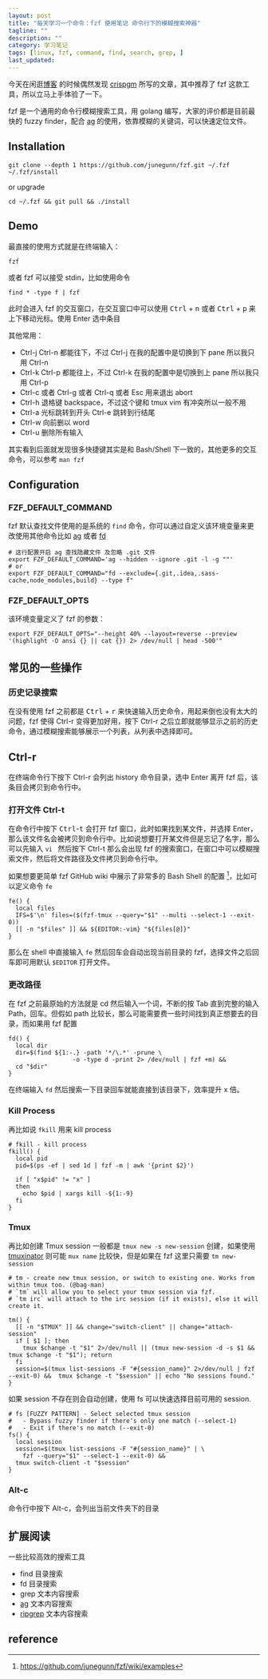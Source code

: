 ```yaml
---
layout: post
title: "每天学习一个命令：fzf 使用笔记 命令行下的模糊搜索神器"
tagline: ""
description: ""
category: 学习笔记
tags: [linux, fzf, command, find, search, grep, ]
last_updated:
---
```


今天在闲逛[博客](https://crispgm.com/page/how-to-be-a-100x-programmer.html) 的时候偶然发现 [crispgm](https://crispgm.com) 所写的文章，其中推荐了 fzf 这款工具，所以立马上手体验了一下。

fzf 是一个通用的命令行模糊搜索工具，用 golang 编写，大家的评价都是目前最快的 fuzzy finder，配合 [ag](/post/2019/04/the-silver-searcher.html) 的使用，依靠模糊的关键词，可以快速定位文件。

## Installation

    git clone --depth 1 https://github.com/junegunn/fzf.git ~/.fzf
    ~/.fzf/install

or upgrade

    cd ~/.fzf && git pull && ./install


## Demo
最直接的使用方式就是在终端输入：

	fzf

或者 fzf 可以接受 stdin，比如使用命令

    find * -type f | fzf

此时会进入 fzf 的交互窗口，在交互窗口中可以使用 <kbd>Ctrl</kbd> + <kbd>n</kbd> 或者 <kbd>Ctrl</kbd> + <kbd>p</kbd> 来上下移动光标。使用 Enter 选中条目

其他常用：

- Ctrl-j Ctrl-n 都能往下，不过 Ctrl-j 在我的配置中是切换到下 pane 所以我只用 Ctrl-n
- Ctrl-k Ctrl-p 都能往上，不过 Ctrl-k 在我的配置中是切换到上 pane 所以我只用 Ctrl-p
- Ctrl-c 或者 Ctrl-g 或者 Ctrl-q 或者 Esc 用来退出 abort
- Ctrl-h 退格键 backspace，不过这个键和 tmux vim 有冲突所以一般不用
- Ctrl-a 光标跳转到开头 Ctrl-e 跳转到行结尾
- Ctrl-w 向前删以 word
- Ctrl-u 删除所有输入

其实看到后面就发现很多快捷键其实是和 Bash/Shell 下一致的，其他更多的交互命令，可以参考 `man fzf`

## Configuration

### FZF_DEFAULT_COMMAND
fzf 默认查找文件使用的是系统的 `find` 命令，你可以通过自定义该环境变量来更改使用其他命令比如 [ag](/post/2019/04/the-silver-searcher.html) 或者 [fd](/post/2019/08/fd-find-entries-in-the-filesystem.html)

	# 这行配置开启 ag 查找隐藏文件 及忽略 .git 文件
	export FZF_DEFAULT_COMMAND='ag --hidden --ignore .git -l -g ""'
	# or
	export FZF_DEFAULT_COMMAND="fd --exclude={.git,.idea,.sass-cache,node_modules,build} --type f"

### FZF_DEFAULT_OPTS
该环境变量定义了 fzf 的参数：

	export FZF_DEFAULT_OPTS="--height 40% --layout=reverse --preview '(highlight -O ansi {} || cat {}) 2> /dev/null | head -500'"


## 常见的一些操作

### 历史记录搜索
在没有使用 fzf 之前都是 <kbd>Ctrl</kbd> + <kbd>r</kbd> 来快速输入历史命令，用起来倒也没有太大的问题，fzf 使得 Ctrl-r 变得更加好用，按下 Ctrl-r 之后立即就能够显示之前的历史命令，通过模糊搜索能够展示一个列表，从列表中选择即可。

## Ctrl-r
在终端命令行下按下 Ctrl-r 会列出 history 命令目录，选中 Enter 离开 fzf 后，该条目会拷贝到命令行中。

### 打开文件 Ctrl-t

在命令行中按下 <kbd>Ctrl</kbd>-<kbd>t</kbd> 会打开 fzf 窗口，此时如果找到某文件，并选择 Enter，那么该文件名会被拷贝到命令行中。比如说想要打开某文件但是忘记了名字，那么可以先输入 `vi ` 然后按下 Ctrl-t 那么会出现 fzf 的搜索窗口，在窗口中可以模糊搜索文件，然后将文件路径及文件拷贝到命令行中。

如果想要更简单 fzf GitHub wiki 中展示了非常多的 Bash Shell 的配置 [^wiki]，比如可以定义命令 `fe`

	fe() {
	  local files
	  IFS=$'\n' files=($(fzf-tmux --query="$1" --multi --select-1 --exit-0))
	  [[ -n "$files" ]] && ${EDITOR:-vim} "${files[@]}"
	}

那么在 shell 中直接输入 `fe` 然后回车会自动出现当前目录的 fzf，选择文件之后回车即可用默认 `$EDITOR` 打开文件。

### 更改路径
在 fzf 之前最原始的方法就是 cd 然后输入一个词，不断的按 Tab 直到完整的输入 Path，回车。但假如 path 比较长，那么可能需要费一些时间找到真正想要去的目录，而如果用 fzf 配置

	fd() {
	  local dir
	  dir=$(find ${1:-.} -path '*/\.*' -prune \
					  -o -type d -print 2> /dev/null | fzf +m) &&
	  cd "$dir"
	}

在终端输入 `fd` 然后搜索一下目录回车就能直接到该目录下，效率提升 x 倍。

### Kill Process
再比如说 `fkill` 用来 kill process

	# fkill - kill process
	fkill() {
	  local pid
	  pid=$(ps -ef | sed 1d | fzf -m | awk '{print $2}')

	  if [ "x$pid" != "x" ]
	  then
		echo $pid | xargs kill -${1:-9}
	  fi
	}

### Tmux
再比如创建 Tmux session 一般都是 `tmux new -s new-session` 创建，如果使用 [tmuxinator](https://github.com/tmuxinator/tmuxinator) 则可能 `mux name` 比较快，但是如果在 fzf 这里只需要 `tm new-session`

	# tm - create new tmux session, or switch to existing one. Works from within tmux too. (@bag-man)
	# `tm` will allow you to select your tmux session via fzf.
	# `tm irc` will attach to the irc session (if it exists), else it will create it.

	tm() {
	  [[ -n "$TMUX" ]] && change="switch-client" || change="attach-session"
	  if [ $1 ]; then
		tmux $change -t "$1" 2>/dev/null || (tmux new-session -d -s $1 && tmux $change -t "$1"); return
	  fi
	  session=$(tmux list-sessions -F "#{session_name}" 2>/dev/null | fzf --exit-0) &&  tmux $change -t "$session" || echo "No sessions found."
	}

如果 session 不存在则会自动创建，使用 fs 可以快速选择目前可用的 session.

	# fs [FUZZY PATTERN] - Select selected tmux session
	#   - Bypass fuzzy finder if there's only one match (--select-1)
	#   - Exit if there's no match (--exit-0)
	fs() {
	  local session
	  session=$(tmux list-sessions -F "#{session_name}" | \
	    fzf --query="$1" --select-1 --exit-0) &&
	  tmux switch-client -t "$session"
	}

### Alt-c
命令行中按下 Alt-c，会列出当前文件夹下的目录


## 扩展阅读

一些比较高效的搜索工具

- find 目录搜索
- fd 目录搜索
- grep 文本内容搜索
- [ag](https://github.com/ggreer/the_silver_searcher) 文本内容搜索
- [ripgrep](https://github.com/BurntSushi/ripgrep) 文本内容搜索

[^wiki]: <https://github.com/junegunn/fzf/wiki/examples>

## reference
